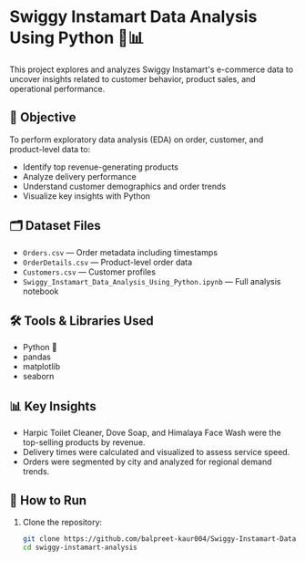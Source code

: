 # Swiggy Instamart Data Analysis Using Python 🛒📊

This project explores and analyzes Swiggy Instamart's e-commerce data to uncover insights related to customer behavior, product sales, and operational performance.

## 📌 Objective

To perform exploratory data analysis (EDA) on order, customer, and product-level data to:

- Identify top revenue-generating products
- Analyze delivery performance
- Understand customer demographics and order trends
- Visualize key insights with Python

## 🗂️ Dataset Files

- `Orders.csv` — Order metadata including timestamps
- `OrderDetails.csv` — Product-level order data
- `Customers.csv` — Customer profiles
- `Swiggy_Instamart_Data_Analysis_Using_Python.ipynb` — Full analysis notebook

## 🛠️ Tools & Libraries Used

- Python 🐍
- pandas
- matplotlib
- seaborn

## 📊 Key Insights

- Harpic Toilet Cleaner, Dove Soap, and Himalaya Face Wash were the top-selling products by revenue.
- Delivery times were calculated and visualized to assess service speed.
- Orders were segmented by city and analyzed for regional demand trends.

## 🚀 How to Run

1. Clone the repository:
   ```bash
   git clone https://github.com/balpreet-kaur004/Swiggy-Instamart-Data-Analysis-Using-Python.git
   cd swiggy-instamart-analysis
